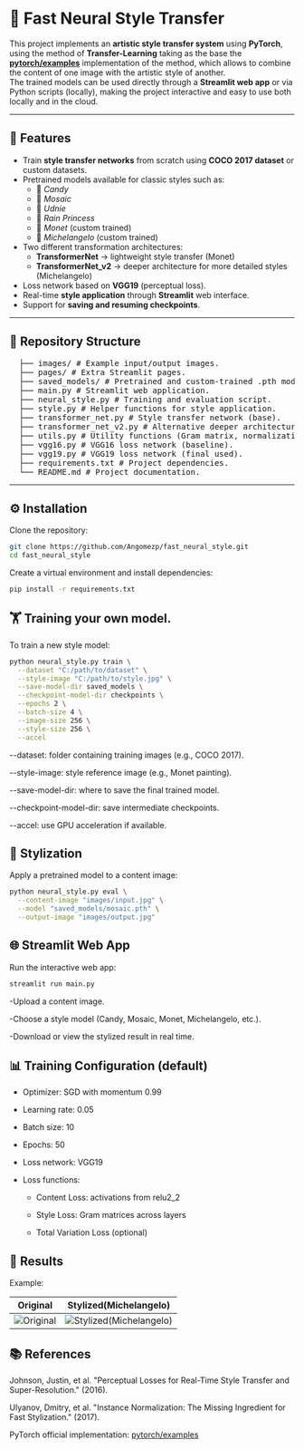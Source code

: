 # 🎨 Fast Neural Style Transfer

This project implements an **artistic style transfer system** using **PyTorch**, using the method of **Transfer-Learning** taking as the base the **[pytorch/examples](https://github.com/pytorch/examples/tree/main/fast_neural_style)** implementation of the method, which allows to combine the content of one image with the artistic style of another.  
The trained models can be used directly through a **Streamlit web app** or via Python scripts (locally), making the project interactive and easy to use both locally and in the cloud.

---

## 🚀 Features

- Train **style transfer networks** from scratch using **COCO 2017 dataset** or custom datasets.
- Pretrained models available for classic styles such as:
  - 🎨 *Candy*
  - 🎨 *Mosaic*
  - 🎨 *Udnie*
  - 🎨 *Rain Princess*
  - 🎨 *Monet* (custom trained)
  - 🎨 *Michelangelo* (custom trained)
- Two different transformation architectures:
  - **TransformerNet** → lightweight style transfer (Monet)
  - **TransformerNet_v2** → deeper architecture for more detailed styles (Michelangelo)
- Loss network based on **VGG19** (perceptual loss).
- Real-time **style application** through **Streamlit** web interface.
- Support for **saving and resuming checkpoints**.


---

## 📂 Repository Structure
<pre>
  ├── images/ # Example input/output images.
  ├── pages/ # Extra Streamlit pages.
  ├── saved_models/ # Pretrained and custom-trained .pth models.
  ├── main.py # Streamlit web application.
  ├── neural_style.py # Training and evaluation script.
  ├── style.py # Helper functions for style application.
  ├── transformer_net.py # Style transfer network (base).
  ├── transformer_net_v2.py # Alternative deeper architecture.
  ├── utils.py # Utility functions (Gram matrix, normalization, etc.).
  ├── vgg16.py # VGG16 loss network (baseline).
  ├── vgg19.py # VGG19 loss network (final used).
  ├── requirements.txt # Project dependencies.
  └── README.md # Project documentation.
</pre>

---

## ⚙️ Installation

Clone the repository:

```bash
git clone https://github.com/Angomezp/fast_neural_style.git
cd fast_neural_style
```

Create a virtual environment and install dependencies:
```bash
pip install -r requirements.txt
```

## 🏋️ Training your own model.

To train a new style model:
```bash
python neural_style.py train \
  --dataset "C:/path/to/dataset" \
  --style-image "C:/path/to/style.jpg" \
  --save-model-dir saved_models \
  --checkpoint-model-dir checkpoints \
  --epochs 2 \
  --batch-size 4 \
  --image-size 256 \
  --style-size 256 \
  --accel
```

--dataset: folder containing training images (e.g., COCO 2017).

--style-image: style reference image (e.g., Monet painting).

--save-model-dir: where to save the final trained model.

--checkpoint-model-dir: save intermediate checkpoints.

--accel: use GPU acceleration if available.

## 🎨 Stylization

Apply a pretrained model to a content image:

```bash
python neural_style.py eval \
  --content-image "images/input.jpg" \
  --model "saved_models/mosaic.pth" \
  --output-image "images/output.jpg"
```

## 🌐 Streamlit Web App

Run the interactive web app:

```bash
streamlit run main.py
```

-Upload a content image.

-Choose a style model (Candy, Mosaic, Monet, Michelangelo, etc.).

-Download or view the stylized result in real time.

## 📊 Training Configuration (default)

- Optimizer: SGD with momentum 0.99

- Learning rate: 0.05
  
- Batch size: 10

- Epochs: 50

- Loss network: VGG19

- Loss functions:

  - Content Loss: activations from relu2_2

  - Style Loss: Gram matrices across layers

  - Total Variation Loss (optional)

## 📌 Results

Example:

| Original | Stylized(Michelangelo) |
|--------|--------|
| ![Original](images/content-images/content.jpg) | ![Stylized(Michelangelo)](images/output-images/michelangelo-content.jpg) |


	
## 📚 References

Johnson, Justin, et al. "Perceptual Losses for Real-Time Style Transfer and Super-Resolution." (2016).

Ulyanov, Dmitry, et al. "Instance Normalization: The Missing Ingredient for Fast Stylization." (2017).

PyTorch official implementation: [pytorch/examples](https://github.com/pytorch/examples/tree/main/fast_neural_style)
